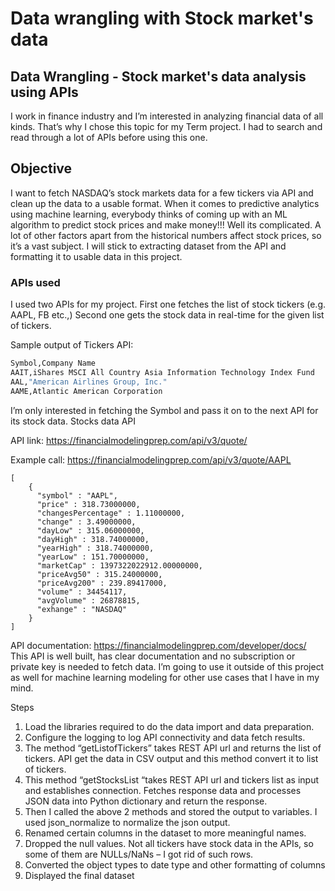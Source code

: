 # Data wrangling with Stock market's data

## Data Wrangling - Stock market's data analysis using APIs

I work in finance industry and I’m interested in analyzing financial data of all kinds. That’s why I chose this topic for my Term project. I had to search and read through a lot of APIs before using this one.

## Objective
I want to fetch NASDAQ’s stock markets data for a few tickers via API and clean up the data to a usable format. 
When it comes to predictive analytics using machine learning, everybody thinks of coming up with an ML algorithm to predict stock prices and make money!!! Well its complicated. A lot of other factors apart from the historical numbers affect stock prices, so it’s a vast subject. I will stick to extracting dataset from the API and formatting it to usable data in this project.
### APIs used
I used two APIs for my project. 
First one fetches the list of stock tickers (e.g. AAPL, FB etc.,)
Second one gets the stock data in real-time for the given list of tickers.

Sample output of Tickers API:
```python
Symbol,Company Name
AAIT,iShares MSCI All Country Asia Information Technology Index Fund
AAL,"American Airlines Group, Inc."
AAME,Atlantic American Corporation
```

I’m only interested in fetching the Symbol and pass it on to the next API for its stock data.
Stocks data API

API link: https://financialmodelingprep.com/api/v3/quote/

Example call: https://financialmodelingprep.com/api/v3/quote/AAPL

```
[ 
    {
      "symbol" : "AAPL",
      "price" : 318.73000000,
      "changesPercentage" : 1.11000000,
      "change" : 3.49000000,
      "dayLow" : 315.06000000,
      "dayHigh" : 318.74000000,
      "yearHigh" : 318.74000000,
      "yearLow" : 151.70000000,
      "marketCap" : 1397322022912.00000000,
      "priceAvg50" : 315.24000000,
      "priceAvg200" : 239.89417000,
      "volume" : 34454117,
      "avgVolume" : 26878815,
      "exhange" : "NASDAQ"
    } 
]

```
API documentation: https://financialmodelingprep.com/developer/docs/
This API is well built, has clear documentation and no subscription or private key is needed to fetch data. I’m going to use it outside of this project as well for machine learning modeling for other use cases that I have in my mind.

Steps
1.	Load the libraries required to do the data import and data preparation.
2.	Configure the logging to log API connectivity and data fetch results.
3.	The method “getListofTickers” takes REST API url and returns the list of tickers. API get the data in CSV output and this method convert it to list of tickers.
4.	This method “getStocksList “takes REST API url and tickers list as input and establishes connection. Fetches response data and processes JSON data into Python dictionary and return the response.
5.	Then I called the above 2 methods and stored the output to variables. I used json_normalize to normalize the json output.
6.	Renamed certain columns in the dataset to more meaningful names.
7.	Dropped the null values. Not all tickers have stock data in the APIs, so some of them are NULLs/NaNs – I got rid of such rows.
8.	Converted the object types to date type and other formatting of columns
9.	Displayed the final dataset

